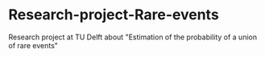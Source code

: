 # Research-project-Rare-events
Research project at TU Delft about "Estimation of the probability of a union of rare events"
